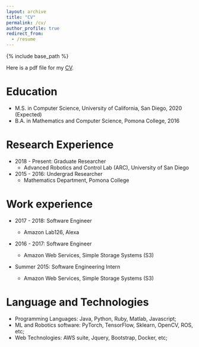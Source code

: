 ```yaml
---
layout: archive
title: "CV"
permalink: /cv/
author_profile: true
redirect_from:
  - /resume
---
```


{% include base_path %}

Here is a pdf file for my [CV](https://jamesdi1993.github.io/files/CV_DiYubai_28_03_2019.pdf).

Education
======
* M.S. in Computer Science, University of California, San Diego, 2020 (Expected)
* B.A. in Mathematics and Computer Science, Pomona College, 2016

Research Experience
======
* 2018 - Present: Graduate Researcher
  * Advanced Robotics and Control Lab (ARC), University of San Diego
* 2015 - 2016: Undergrad Researcher
  * Mathematics Department, Pomona College

Work experience
======
* 2017 - 2018: Software Engineer
  * Amazon Lab126, Alexa

* 2016 - 2017: Software Engineer
  * Amazon Web Services, Simple Storage Systems (S3)

* Summer 2015: Software Engineering Intern
  * Amazon Web Services, Simple Storage Systems (S3)
  
Language and Technologies
======
* Programming Languages: Java, Python, Ruby, Matlab, Javascript;
* ML and Robotics software: PyTorch, TensorFlow, Sklearn, OpenCV, ROS, etc;
* Web Technologies: AWS suite, Jquery, Bootstrap, Docker, etc;
